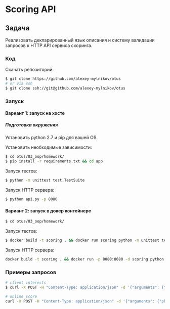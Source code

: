 # Scoring API
## Задача
Реализовать декларированный язык описания и систему валидации запросов к HTTP API сервиса скоринга.
### Код
Скачать репозиторий:
```bash
$ git clone https://github.com/alexey-mylnikov/otus
# or via ssh
$ git clone ssh://git@github.com/alexey-mylnikov/otus
```
### Запуск
#### Вариант 1: запуск на хосте
##### Подготовка окружения
Установить python 2.7 и pip для вашей OS.

Установить необходимые зависимости:
```bash
$ cd otus/03_oop/homework/
$ pip install -r requirements.txt && cd app
```
Запуск тестов:
```bash
$ python -m unittest test.TestSuite
```
Запуск HTTP сервера:
```bash
$ python api.py -p 8080
```
#### Вариант 2: запуск в докер контейнере
```bash
$ cd otus/03_oop/homework/
```
Запуск тестов:
```bash
$ docker build -t scoring . && docker run scoring python -m unittest test.TestSuite
```
Запуск HTTP сервера:
```bash
docker build -t scoring . && docker run -p 8080:8080 -d scoring python app.py -p 8080
```
### Примеры запросов
```bash
# client interests
$ curl -X POST -H "Content-Type: application/json" -d '{"arguments": {"date": "27.01.2019", "client_ids": [1, 2, 3]}, "account": "horns&hoofs", "login": "h&f", "token": "55cc9ce545bcd144300fe9efc28e65d415b923ebb6be1e19d2750a2c03e80dd209a27954dca045e5bb12418e7d89b6d718a9e35af34e14e1d5bcd5a08f21fc95", "method": "clients_interests"}' http://127.0.0.1:8080/method/
```
```bash
# online score
curl -X POST -H "Content-Type: application/json" -d '{"arguments": {"phone": "79175002040", "email": "stupnikov@otus.ru", "gender": "1"}, "account": "horns&hoofs", "login": "h&f", "token": "55cc9ce545bcd144300fe9efc28e65d415b923ebb6be1e19d2750a2c03e80dd209a27954dca045e5bb12418e7d89b6d718a9e35af34e14e1d5bcd5a08f21fc95", "method": "online_score"}' http://127.0.0.1:8080/method/
```